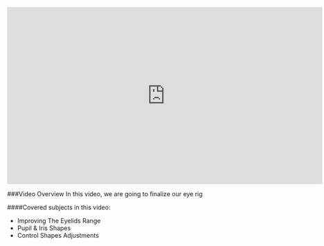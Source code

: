 <iframe width="728" height="409.5" src="https://www.youtube.com/embed/IMEFOfhg1I0" frameborder="0" allow="accelerometer; autoplay; clipboard-write; encrypted-media; gyroscope; picture-in-picture" allowfullscreen></iframe>

###Video Overview
<font>
In this video, we are going to finalize our eye rig
</font>

####Covered subjects in this video:
* Improving The Eyelids Range
* Pupil & Iris Shapes
* Control Shapes Adjustments